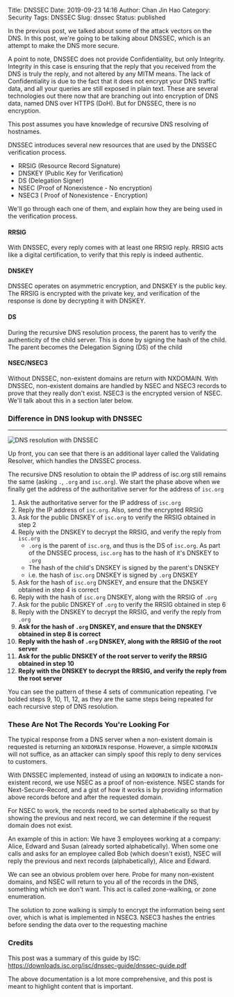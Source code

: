 Title: DNSSEC
Date: 2019-09-23 14:16
Author: Chan Jin Hao
Category: Security
Tags: DNSSEC
Slug: dnssec
Status: published



In the previous post, we talked about some of the attack vectors on the DNS. In this post, we're going to be talking about DNSSEC, which is an attempt to make the DNS more secure.





A point to note, DNSSEC does not provide Confidentiality, but only Integrity. Integrity in this case is ensuring that the reply that you received from the DNS is truly the reply, and not altered by any MITM means. The lack of Confidentiality is due to the fact that it does not encrypt your DNS traffic data, and all your queries are still exposed in plain text. These are several technologies out there now that are branching out into encryption of DNS data, named DNS over HTTPS (DoH). But for DNSSEC, there is no encryption.





This post assumes you have knowledge of recursive DNS resolving of hostnames.





DNSSEC introduces several new resources that are used by the DNSSEC verification process.





-   RRSIG (Resource Record Signature)
-   DNSKEY (Public Key for Verification)
-   DS (Delegation Signer)
-   NSEC (Proof of Nonexistence - No encryption)
-   NSEC3 ( Proof of Nonexistence - Encryption)





We'll go through each one of them, and explain how they are being used in the verification process.



<!-- wp:heading {"level":4} -->

#### RRSIG





With DNSSEC, every reply comes with at least one RRSIG reply. RRSIG acts like a digital certification, to verify that this reply is indeed authentic.



<!-- wp:heading {"level":4} -->

#### DNSKEY





DNSSEC operates on asymmetric encryption, and DNSKEY is the public key. The RRSIG is encrypted with the private key, and verification of the response is done by decrypting it with DNSKEY.



<!-- wp:heading {"level":4} -->

#### DS





During the recursive DNS resolution process, the parent has to verify the authenticity of the child server. This is done by signing the hash of the child. The parent becomes the Delegation Signing (DS) of the child



<!-- wp:heading {"level":4} -->

#### NSEC/NSEC3





Without DNSSEC, non-existent domains are return with NXDOMAIN. With DNSSEC, non-existent domains are handled by NSEC and NSEC3 records to prove that they really don't exist. NSEC3 is the encrypted version of NSEC. We'll talk about this in a section later below.



<!-- wp:heading {"level":3} -->

### Difference in DNS lookup with DNSSEC





------------------------------------------------------------------------


![DNS resolution with DNSSEC]({attach}media/2019/09/untitled-1.png)



Up front, you can see that there is an additional layer called the Validating Resolver, which handles the DNSSEC process.





The recursive DNS resolution to obtain the IP address of isc.org still remains the same (asking `.`, `.org` and `isc.org`). We start the phase above when we finally get the address of the authoritative server for the address of `isc.org`



<!-- wp:list {"ordered":true} -->

1.  Ask the authoritative server for the IP address of `isc.org`
2.  Reply the IP address of `isc.org`. Also, send the encrypted RRSIG
3.  Ask for the public DNSKEY of `isc.org` to verify the RRSIG obtained in step 2
4.  Reply with the DNSKEY to decrypt the RRSIG, and verify the reply from `isc.org`
    -   `.org` is the parent of `isc.org`, and thus is the DS of `isc.org`. As part of the DNSSEC process, `isc.org` has to the hash of it's DNSKEY to `.org`
    -   The hash of the child's DNSKEY is signed by the parent's DNSKEY
    -   i.e. the hash of `isc.org` DNSKEY is signed by `.org` DNSKEY
5.  Ask for the hash of `isc.org` DNSKEY, and ensure that the DNSKEY obtained in step 4 is correct
6.  Reply with the hash of `isc.org` DNSKEY, along with the RRSIG of `.org`
7.  Ask for the public DNSKEY of `.org` to verify the RRSIG obtained in step 6
8.  Reply with the DNSKEY to decrypt the RRSIG, and verify the reply from `.org`
9.  **Ask for the hash of `.org` DNSKEY, and ensure that the DNSKEY obtained in step 8 is correct**
10. **Reply with the hash of `.org` DNSKEY, along with the RRSIG of the root server**
11. **Ask for the public DNSKEY of the root server to verify the RRSIG obtained in step 10**
12. **Reply with the DNSKEY to decrypt the RRSIG, and verify the reply from the root server**





You can see the pattern of these 4 sets of communication repeating. I've bolded steps 9, 10, 11, 12, as they are the same steps being repeated for each recursive step of DNS resolution.



<!-- wp:heading {"level":3} -->

### These Are Not The Records You're Looking For





The typical response from a DNS server when a non-existent domain is requested is returning an `NXDOMAIN` response. However, a simple `NXDOMAIN` will not suffice, as an attacker can simply spoof this reply to deny services to customers.





With DNSSEC implemented, instead of using an `NXDOMAIN` to indicate a non-existent record, we use NSEC as a proof of non-existence. NSEC stands for Next-Secure-Record, and a gist of how it works is by providing information above records before and after the requested domain.





For NSEC to work, the records need to be sorted alphabetically so that by showing the previous and next record, we can determine if the request domain does not exist.





An example of this in action: We have 3 employees working at a company: Alice, Edward and Susan (already sorted alphabetically). When some one calls and asks for an employee called Bob (which doesn't exist), NSEC will reply the previous and next records (alphabetically), Alice and Edward.





We can see an obvious problem over here. Probe for many non-existent domains, and NSEC will return to you all of the records in the DNS, something which we don't want. This act is called zone-walking, or zone enumeration.





The solution to zone walking is simply to encrypt the information being sent over, which is what is implemented in NSEC3. NSEC3 hashes the entries before sending the data over to the requesting machine



<!-- wp:heading {"level":3} -->

### Credits





This post was a summary of this guide by ISC: <https://downloads.isc.org/isc/dnssec-guide/dnssec-guide.pdf>





The above documentation is a lot more comprehensive, and this post is meant to highlight content that is important.



